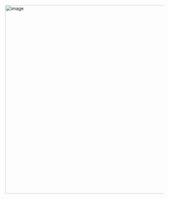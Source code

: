 <img width="1798" height="600" alt="image" src="https://github.com/user-attachments/assets/37103a19-c3eb-4479-bbd9-e0654ff61678" />
